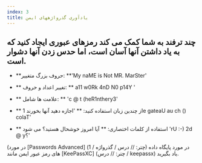 ```yaml
---
index: 3
title: یادآوری گذرواژههای ایمن
---
```

## چند ترفند به شما کمک می کند رمزهای عبوری ایجاد کنید که به یاد داشتن آنها آسان است، اما حدس زدن آنها دشوار است.

*   **حروف بزرگ متغییر: **'My naME is Not MR. MarSter'

*   ** تغییر اعداد و حروف: ** a11 w0Rk 4nD N0 p14Y '

*   ** علامت ها شامل: ** 'c @ t (heR1nthery3'

*   ** از چندین زبان استفاده کنید: ** 'اجازه دهید آنها بخورند 1e gateaU au ch () colaT'

*   ** استفاده از کلمات اختصاری: ** آیا امروز خوشحال هستید؟ می شود 'rU :-) 2d @ y؟'

(در مورد [Passwords Advanced] (چتر: // درس / گذرواژه / 1) در مورد پایگاه داده های رمز عبور ایمن مانند [KeePassXC] (چتر: // درس / keepassx) یاد بگیرید.